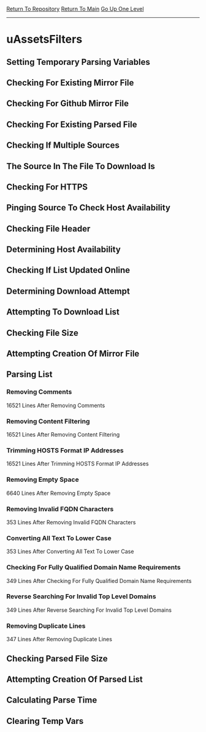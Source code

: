 [Return To Repository](https://github.com/deathbybandaid/piholeparser/)
[Return To Main](https://github.com/deathbybandaid/piholeparser/blob/master/RecentRunLogs/Mainlog.md)
[Go Up One Level](https://github.com/deathbybandaid/piholeparser/blob/master/RecentRunLogs/TopLevelScripts/30-Processing-External-Blacklists.md)
____________________________________
# uAssetsFilters
## Setting Temporary Parsing Variables
## Checking For Existing Mirror File
## Checking For Github Mirror File
## Checking For Existing Parsed File
## Checking If Multiple Sources
## The Source In The File To Download Is
## Checking For HTTPS
## Pinging Source To Check Host Availability
## Checking File Header
## Determining Host Availability
## Checking If List Updated Online
## Determining Download Attempt
## Attempting To Download List
## Checking File Size
## Attempting Creation Of Mirror File
## Parsing List
### Removing Comments
16521 Lines After Removing Comments
### Removing Content Filtering
16521 Lines After Removing Content Filtering
### Trimming HOSTS Format IP Addresses
16521 Lines After Trimming HOSTS Format IP Addresses
### Removing Empty Space
6640 Lines After Removing Empty Space
### Removing Invalid FQDN Characters
353 Lines After Removing Invalid FQDN Characters
### Converting All Text To Lower Case
353 Lines After Converting All Text To Lower Case
### Checking For Fully Qualified Domain Name Requirements
349 Lines After Checking For Fully Qualified Domain Name Requirements
### Reverse Searching For Invalid Top Level Domains
349 Lines After Reverse Searching For Invalid Top Level Domains
### Removing Duplicate Lines
347 Lines After Removing Duplicate Lines
## Checking Parsed File Size
## Attempting Creation Of Parsed List
## Calculating Parse Time
## Clearing Temp Vars
